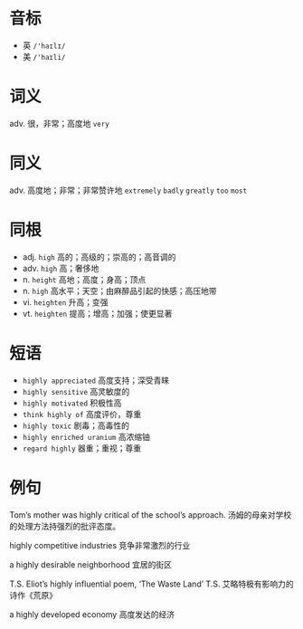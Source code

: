 # 音标

- 英 `/'haɪlɪ/`
- 美 `/'haɪli/`

# 词义

adv. 很，非常；高度地
`very`

# 同义

adv. 高度地；非常；非常赞许地
`extremely` `badly` `greatly` `too` `most`

# 同根

- adj. `high` 高的；高级的；崇高的；高音调的
- adv. `high` 高；奢侈地
- n. `height` 高地；高度；身高；顶点
- n. `high` 高水平；天空；由麻醉品引起的快感；高压地带
- vi. `heighten` 升高；变强
- vt. `heighten` 提高；增高；加强；使更显著

# 短语

- `highly appreciated` 高度支持；深受青睐
- `highly sensitive` 高灵敏度的
- `highly motivated` 积极性高
- `think highly of` 高度评价，尊重
- `highly toxic` 剧毒；高毒性的
- `highly enriched uranium` 高浓缩铀
- `regard highly` 器重；重视；尊重

# 例句

Tom’s mother was highly critical of the school’s approach.
汤姆的母亲对学校的处理方法持强烈的批评态度。

highly competitive industries
竞争非常激烈的行业

a highly desirable neighborhood
宜居的街区

T.S. Eliot’s highly influential poem, ‘The Waste Land’ T.S.
艾略特极有影响力的诗作《荒原》

a highly developed economy
高度发达的经济


